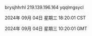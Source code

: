 brysjhhrhl 219.139.196.164 yqqlmgsycl

2024年 09月 04日 星期三 18:20:01 CST

2024年 09月 04日 星期三 10:20:01 GMT
